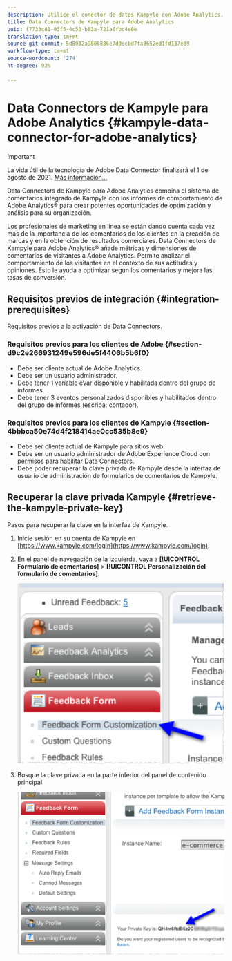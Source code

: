 ```yaml
---
description: Utilice el conector de datos Kampyle con Adobe Analytics.
title: Data Connectors de Kampyle para Adobe Analytics
uuid: f7733c81-93f5-4c50-b83a-721a6fbd4e8e
translation-type: tm+mt
source-git-commit: 5d8032a9806836e7d0ecbd7fa3652ed1fd137e89
workflow-type: tm+mt
source-wordcount: '274'
ht-degree: 93%

---
```



# Data Connectors de Kampyle para Adobe Analytics {#kampyle-data-connector-for-adobe-analytics}

>[!IMPORTANT]
>
>La vida útil de la tecnología de Adobe Data Connector finalizará el 1 de agosto de 2021. [Más información...](/help/import/data-connectors/data-connectors-eol.md)

Data Connectors de Kampyle para Adobe Analytics combina el sistema de comentarios integrado de Kampyle con los informes de comportamiento de Adobe Analytics® para crear potentes oportunidades de optimización y análisis para su organización.

Los profesionales de marketing en línea se están dando cuenta cada vez más de la importancia de los comentarios de los clientes en la creación de marcas y en la obtención de resultados comerciales. Data Connectors de Kampyle para Adobe Analytics® añade métricas y dimensiones de comentarios de visitantes a Adobe Analytics. Permite analizar el comportamiento de los visitantes en el contexto de sus actitudes y opiniones. Esto le ayuda a optimizar según los comentarios y mejora las tasas de conversión.

## Requisitos previos de integración {#integration-prerequisites}

Requisitos previos a la activación de Data Connectors.

### Requisitos previos para los clientes de Adobe {#section-d9c2e266931249e596de5f4406b5b6f0}

* Debe ser cliente actual de Adobe Analytics.
* Debe ser un usuario administrador.
* Debe tener 1 variable eVar disponible y habilitada dentro del grupo de informes.
* Debe tener 3 eventos personalizados disponibles y habilitados dentro del grupo de informes (escriba: contador).

### Requisitos previos para los clientes de Kampyle {#section-4bbbca50e74d4f218414ae0cc535b8e9}

* Debe ser cliente actual de Kampyle para sitios web.
* Debe ser un usuario administrador de Adobe Experience Cloud con permisos para habilitar Data Connectors.
* Debe poder recuperar la clave privada de Kampyle desde la interfaz de usuario de administración de formularios de comentarios de Kampyle.

## Recuperar la clave privada Kampyle {#retrieve-the-kampyle-private-key}

Pasos para recuperar la clave en la interfaz de Kampyle.

1. Inicie sesión en su cuenta de Kampyle en [https://www.kampyle.com/login](https://www.kampyle.com/login).
1. En el panel de navegación de la izquierda, vaya a **[!UICONTROL Formulario de comentarios]** > **[!UICONTROL Personalización del formulario de comentarios]**.

   ![](assets/retrieve_key1.png)

1. Busque la clave privada en la parte inferior del panel de contenido principal.

   ![](assets/retrieve_key2.png)
